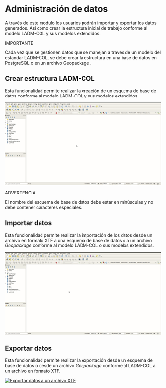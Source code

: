 # Administración de datos

A través de este modulo los usuarios podrán importar y exportar los datos generados. Así como crear la estructura inicial de trabajo conforme al modelo LADM-COL y sus modelos extendidos.

<div class="note">
<p class="admonition-title">IMPORTANTE</p>
<p>Cada vez que se gestionen datos que se manejan a traves de un modelo del estandar LADM-COL, se debe crear la estructura en una base de datos en PostgreSQL o en un archivo Geopackage  .</p>
</div>

## Crear estructura LADM-COL

Esta funcionalidad permite realizar la creación de un esquema de base de datos conforme al modelo LADM-COL y sus modelos extendidos.

<a class="" data-lightbox="Crear estructura LADM-COL" href="_static/administracion_de_datos/create_schema_ladm_qgismodelbaker.gif" title="Crear estructura LADM-COL" data-title="Crear estructura LADM-COL"><img src="_static/administracion_de_datos/create_schema_ladm_qgismodelbaker.gif" class="align-center" width="800px" alt="Crear estructura LADM-COL"/></a>

<div class="warning">
<p class="admonition-title">ADVERTENCIA</p>
<p>El nombre del esquema de base de datos debe estar en minúsculas y no debe contener caracteres especiales.</p>
</div>


## Importar datos

Esta funcionalidad permite realizar la importación de los datos desde un archivo en formato XTF a una esquema de base de datos o a un archivo *Geopackage* conforme al modelo LADM-COL o sus modelos extendidos.

<a class="" data-lightbox="Importar datos desde un archivo XTF" href="_static/administracion_de_datos/import_data_qgismodelbaker.gif" title="Importar datos desde un archivo XTF" data-title="Importar datos desde un archivo XTF"><img src="_static/administracion_de_datos/import_data_qgismodelbaker.gif" class="align-center" width="800px" alt="Importar datos desde un archivo XTF"/></a>



## Exportar datos

Esta funcionalidad permite realizar la exportación desde un esquema de base de datos o desde un archivo *Geopackage* conforme al LADM-COL a un archivo en formato XTF.

<a class="" data-lightbox="Exportar datos a un archivo XTF" href="_static/administracion_de_datos/export_data_qgismodelbaker.gif" title="Exportar datos a un archivo XTF" data-title="Exportar datos a un archivo XTF"><img src="_static/administracion_de_datos/export_data_qgismodelbaker.gif" class="align-center" width="800px" alt="Exportar datos a un archivo XTF"/></a>
